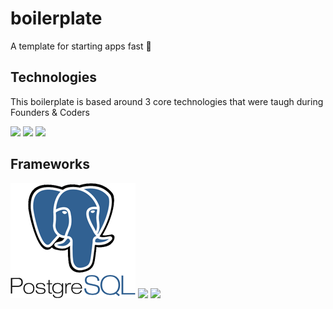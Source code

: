 # boilerplate
A template for starting apps fast :dash:

## Technologies
This boilerplate is based around 3 core technologies that were taugh during Founders & Coders

![](http://heavyhandedgames.com/ablog/wp-content/uploads/2015/04/jsicon.png)  ![](https://media.licdn.com/mpr/mpr/shrinknp_400_400/AAEAAQAAAAAAAAf8AAAAJDQ3OTQzNWYyLWFjZTItNDU3Yi04MGNlLTljZDlmMTlmMjlmMQ.png)   ![](https://blogs.sentryone.com/wp-content/uploads/melissacoates/media/mc-azure-feature-thumb.png) 

## Frameworks
![](https://raw.githubusercontent.com/docker-library/docs/01c12653951b2fe592c1f93a13b4e289ada0e3a1/postgres/logo.png)  ![](https://i.cloudup.com/zfY6lL7eFa-3000x3000.png) ![](http://media02.hongkiat.com/thumbs/640x410/a-look-into-handlebarsjs.jpg)  

